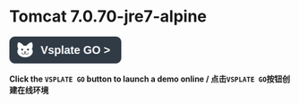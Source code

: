 # Tomcat 7.0.70-jre7-alpine

<a href="https://www.vsplate.com/?docker-compose=https://github.com/vsplate/dcenvs/tomcat/7.0.70-jre7-alpine"><img alt="VSPLATE GO" src="https://raw.githubusercontent.com/vsplate/images/master/vsgo_btn.png" width="200px"></a>

**Click the `VSPLATE GO` button to launch a demo online / 点击`VSPLATE GO`按钮创建在线环境**